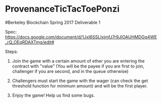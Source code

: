 # ProvenanceTicTacToePonzi

#Berkeley Blockchain Spring 2017 Deliverable 1

Spec:
https://docs.google.com/document/d/1JxI6SSLIxjmfJ7r9JlOAUHMDGq4WE_rQ_OEqRDAXTmg/edit#


Steps:
 
1. Join the game with a certain amount of ether you are entering the contract with "value"
    (You will be the payee if you are first to join, challenger if you are second, and in the queue otherwise)
    
2. Challengers must start the game with the wager (can check the get threshold function for minimum amount) and will be the first player.

3. Enjoy the game! Help us find some bugs.
